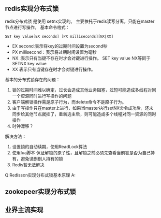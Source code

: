 ## redis实现分布式锁
redis分布式锁 是使用 setnx实现的。 主要依托于redis读写分离，只能在master节点进行写操作。
基本命令格式：
```Redis
SET key value[EX seconds] [PX milliseconds][NX|XX]
```
* EX second:表示将key的过期时间设置为second秒
* PX millisecond：表示将过期时间设置为毫秒
* NX :表示只有当键不存在时才会对键进行操作。 SET key value NX等同于SETNX key value
* XX 表示只有当键存在时才会对键进行操作。

基本的分布式锁存在的问题：
1. 锁的过期时间难以确定，过长会造成其他业务阻塞，过短可能造成多线程对同一个资源同时进行写操作的问题
2. 客户端解锁操作需是原子行为，而delete命令不是原子行为。
3. 由于写操作只在master上进行，如果当master执行setNX命令成功后，还未同步给其他节点就挂了，重新选主后，则可能造成多个线程对同一资源的同时操作
4. 时钟漂移？

解决方法：
1. 设置锁的自动续期，使用ReadLock算法
2. 使用lua脚本 保证解锁的原子性，且解锁之前必须先查看当前锁是否为自己持有，避免误删别人持有的锁
3. Redis暂无法解决

Q:Redisson实现分布式锁基本原理
A:
## zookepeer实现分布式锁

## 业界主流实现